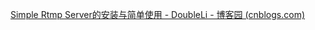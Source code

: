 [Simple Rtmp Server的安装与简单使用 - DoubleLi - 博客园 (cnblogs.com)](https://www.cnblogs.com/lidabo/p/7102244.html)